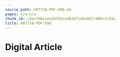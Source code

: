 ```yaml
---
source_path: H07718-PDF-ENG.md
pages: n/a-n/a
chunk_id: cdacf96e1ee20782ced63df1abe967c900c1c93a
title: H07718-PDF-ENG
---
```

# Digital Article
